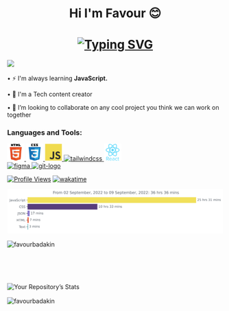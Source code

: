 <h1 align="center">Hi 
I'm Favour 😊</h1> 

<h1 align="center">
<a href="https://git.io/typing-svg"><img src="https://readme-typing-svg.herokuapp.com?font=Fira+Code&size=30&pause=1000&color=BBBBBB&width=435&lines=Front-End+Web+Developer." alt="Typing SVG" /></a>
</h1>


  <img src="https://media4.giphy.com/media/qgQUggAC3Pfv687qPC/giphy.gif?cid=6c09b952e60d84a135a3bc152d07b68121d0652611681c3b&rid=giphy.gif&ct=g" width="350"/></div>

• ⚡️ I'm always learning **JavaScript.**  <br>

• 🌱 I'm a Tech content creator <br> 

• 💼 I’m looking to collaborate on any cool project you think we can work on together

<h3 align="left">Languages and Tools:</h3>
<p align="left">
<a href="https://www.freecodecamp.org/news/learn-html-beginners-course/" target="_blank" rel="noreferrer"> <img src="https://raw.githubusercontent.com/devicons/devicon/master/icons/html5/html5-original-wordmark.svg" alt="html5" width="40" height="40" <a>
<a href="https://www.w3schools.com/css/" target="_blank" rel="noreferrer">
<img src="https://raw.githubusercontent.com/devicons/devicon/master/icons/css3/css3-original-wordmark.svg" alt="css3" width="40" height="40"/>
</a>
<a href="https://developer.mozilla.org/en-US/docs/Web/JavaScript/"
target="_blank"
rel="noreferrer">
<img src="https://raw.githubusercontent.com/devicons/devicon/master/icons/javascript/javascript-original.svg" height="40" alt="javascript"
width="40">
</a>   
<a href="https://tailwindcss.com"
target="_blank" rel="noreferrer"> <img src="https://upload.wikimedia.org/wikipedia/commons/d/d5/Tailwind_CSS_Logo.svg" alt="tailwindcss" width="40" height="40"/>
<a>
<a href="https://reactjs.org/" target="_blank" rel="noreferrer">
<img src="https://raw.githubusercontent.com/devicons/devicon/master/icons/react/react-original-wordmark.svg" alt="react" width="40" height="40" />
</a><br>
<a href="https://www.figma.com/" target="_blank" rel="noreferrer">
<img src="https://www.vectorlogo.zone/logos/figma/figma-icon.svg"
alt="figma" width="40" height="40" >
</a>
<a href="https://www.w3schools.com/git/"
target="_blank" rel="noreferrer"> <img src="https://upload.wikimedia.org/wikipedia/commons/3/3f/Git_icon.svg" alt="git-logo" width="40" height="40"/>
<a>


</p>

[![Profile Views](https://hits.deltapapa.io/github/favourbadakin/favourbadakin.svg)](https://hits.deltapapa.io)
[![wakatime](https://wakatime.com/badge/user/801bde45-4190-41cd-9337-222e905dad05.svg)](https://wakatime.com/@801bde45-4190-41cd-9337-222e905dad05)

 
<img
  src="https://github.com/favourbadakin/favourbadakin/blob/master/images/stat.svg"
  alt="my WakaTime Activity"
/>


<p><img align="left" src="https://github-readme-stats.vercel.app/api/top-langs?username=favourbadakin&show_icons=true&locale=en&layout=compact" alt="favourbadakin" /></p> <br> <br> <br> <br> <br>

![Your Repository’s Stats](https://github-readme-stats.vercel.app/api?username=favourbadakin&show_icons=true)

<p><img align="center" src="https://github-readme-streak-stats.herokuapp.com/?user=favourbadakin&" alt="favourbadakin" /></p>

 

